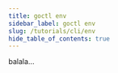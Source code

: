 ```yaml
---
title: goctl env
sidebar_label: goctl env
slug: /tutorials/cli/env
hide_table_of_contents: true
---
```

balala...
